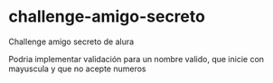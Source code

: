 # challenge-amigo-secreto

Challenge amigo secreto de alura

Podria implementar validación para un nombre valido, que inicie con mayuscula y que no acepte numeros

